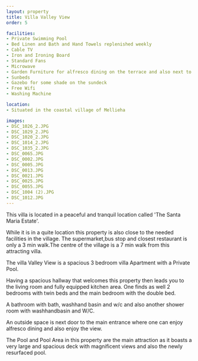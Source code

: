 ```yaml
---
layout: property
title: Villa Valley View
order: 5

facilities:
- Private Swimming Pool
- Bed Linen and Bath and Hand Towels replenished weekly
- Cable TV
- Iron and Ironing Board
- Standard Fans
- Microwave
- Garden Furniture for alfresco dining on the terrace and also next to the pool
- Sunbeds
- Gazebo for some shade on the sundeck
- Free Wifi
- Washing Machine

location:
- Situated in the coastal village of Mellieha

images:
- DSC_1026_2.JPG
- DSC_1029_2.JPG
- DSC_1020_2.JPG
- DSC_1014_2.JPG
- DSC_1035_2.JPG
- DSC_0065.JPG
- DSC_0002.JPG
- DSC_0005.JPG
- DSC_0013.JPG
- DSC_0021.JPG
- DSC_0025.JPG
- DSC_0055.JPG
- DSC_1004 (2).JPG
- DSC_1012.JPG
---
```


This villa is located in a peaceful and tranquil location called 'The Santa Maria Estate'.

While it is in a quite location this property is also close to the needed facilities in the village. The supermarket,bus stop and closest restaurant is only a 3 min walk.The centre of the village is a 7 min walk from this attracting villa.

The villa Valley View is a spacious 3 bedroom villa Apartment with a Private Pool.

Having a spacious hallway that welcomes this property then leads you to the living room and fully equipped kitchen area. One finds as well 2 bedrooms with twin beds and the main bedroom with the double bed.

A bathroom with bath, washhand basin and w/c and also another shower room with washhandbasin and W/C.

An outside space is next door to the main entrance where one can enjoy alfresco dining and also enjoy the view.

The Pool and Pool Area in this property are the main attraction as it boasts a very large and spacious deck with magnificent views and also the newly resurfaced pool.